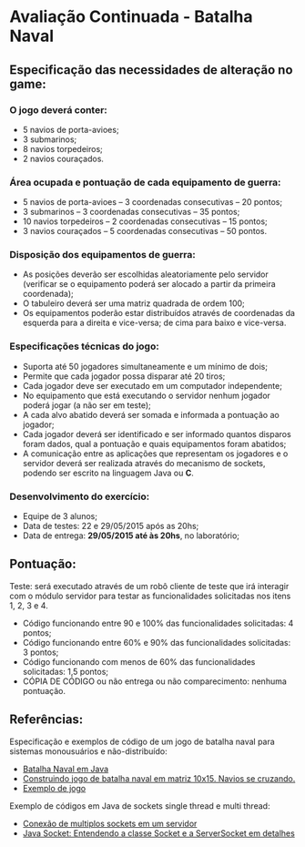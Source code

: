 # Avaliação Continuada - Batalha Naval

## Especificação das necessidades de alteração no game:

### O jogo deverá conter:

* 5 navios de porta-avioes;
* 3 submarinos;
* 8 navios torpedeiros;
* 2 navios couraçados.

### Área ocupada e pontuação de cada equipamento de guerra:

* 5 navios de porta-avioes – 3 coordenadas consecutivas – 20 pontos;
* 3 submarinos – 3 coordenadas consecutivas – 35 pontos;
* 10 navios torpedeiros – 2 coordenadas consecutivas – 15 pontos;
* 3 navios couraçados – 5 coordenadas consecutivas – 50 pontos.

### Disposição dos equipamentos de guerra:

* As posições deverão ser escolhidas aleatoriamente pelo servidor (verificar se o equipamento poderá ser alocado a partir da primeira coordenada);
* O tabuleiro deverá ser uma matriz quadrada de ordem 100;
* Os equipamentos poderão estar distribuídos através de coordenadas da esquerda  para a direita e vice-versa; de cima para baixo e vice-versa.

### Especificações técnicas do jogo:

* Suporta até 50 jogadores simultaneamente e um mínimo de dois;
* Permite que cada jogador possa disparar até 20 tiros;
* Cada jogador deve ser executado em um computador independente;
* No equipamento que está executando o servidor nenhum jogador poderá jogar (a não ser em teste);
* A cada alvo abatido deverá ser somada e informada a pontuação ao jogador;
* Cada jogador deverá ser identificado e ser informado quantos disparos foram dados, qual a pontuação e quais equipamentos foram abatidos;
* A comunicação entre as aplicações que representam os jogadores e o servidor deverá ser realizada através do mecanismo de sockets, podendo ser escrito na linguagem Java ou **C**.

### Desenvolvimento do exercício:

* Equipe de 3 alunos;
* Data de testes: 22 e 29/05/2015 após as 20hs;
* Data de entrega: **29/05/2015 até às 20hs**, no laboratório;

## Pontuação:
Teste: será executado através de um robô cliente de teste que irá interagir com o módulo servidor para testar as funcionalidades solicitadas nos itens 1, 2, 3 e 4.

* Código funcionando entre 90 e 100% das funcionalidades solicitadas: 4 pontos;
* Código funcionando entre 60% e 90% das funcionalidades solicitadas: 3 pontos;
* Código funcionando com menos de  60% das funcionalidades solicitadas: 1,5 pontos;
* CÓPIA DE CÓDIGO ou não entrega ou não comparecimento: nenhuma pontuação.

## Referências:
Especificação e exemplos de código de um jogo de batalha naval para sistemas monousuários e não-distribuído:

* [Batalha Naval em Java](http://www.javaprogressivo.net/2012/09/jogo-batalha-naval-em-java.html)
* [Construindo jogo de batalha naval em matriz 10x15. Navios se cruzando.](http://www.guj.com.br/27593-construindo-jogo-de-batalha-naval-em-matriz-10x15-navios-se-cruzando)
* [Exemplo de jogo](http://www.guj.com.br/java/297085-batalha-naval---fiz-meu-jogo)

Exemplo de códigos em Java de sockets single thread e multi thread:

* [Conexão de multiplos sockets em um servidor](http://www.guj.com.br/23004-conexao-de-multiplos-sockets-em-um-servidor)
* [Java Socket: Entendendo a classe Socket e a ServerSocket em detalhes](http://www.devmedia.com.br/java-socket-entendendo-a-classe-socket-e-a-serversocket-em-detalhes/31894)
